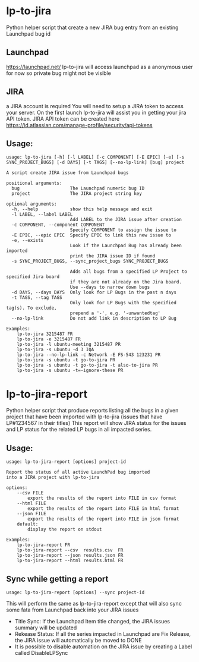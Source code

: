 # lp-to-jira
Python helper script that create a new JIRA bug entry from an existing Launchpad bug id

## Launchpad
https://launchpad.net/
lp-to-jira will access launchpad as a anonymous user for now so private bug might not be visible

## JIRA
a JIRA account is required You will need to setup a JIRA token to access your server.
On the first launch lp-to-jira will assist you in getting your jira API token.
JIRA API token can be created here https://id.atlassian.com/manage-profile/security/api-tokens

## Usage:
```
usage: lp-to-jira [-h] [-l LABEL] [-c COMPONENT] [-E EPIC] [-e] [-s SYNC_PROJECT_BUGS] [-d DAYS] [-t TAGS] [--no-lp-link] [bug] project

A script create JIRA issue from Launchpad bugs

positional arguments:
  bug                   The Launchpad numeric bug ID
  project               The JIRA project string key

optional arguments:
  -h, --help            show this help message and exit
  -l LABEL, --label LABEL
                        Add LABEL to the JIRA issue after creation
  -c COMPONENT, --component COMPONENT
                        Specify COMPONENT to assign the issue to
  -E EPIC, --epic EPIC  Specify EPIC to link this new issue to
  -e, --exists
                        Look if the Launchpad Bug has already been imported
                        print the JIRA issue ID if found
  -s SYNC_PROJECT_BUGS, --sync_project_bugs SYNC_PROJECT_BUGS

                        Adds all bugs from a specified LP Project to specified Jira board
                        if they are not already on the Jira board.
                        Use --days to narrow down bugs
  -d DAYS, --days DAYS  Only look for LP Bugs in the past n days
  -t TAGS, --tag TAGS
                        Only look for LP Bugs with the specified tag(s). To exclude,
                        prepend a '-', e.g. '-unwantedtag'
  --no-lp-link          Do not add link in description to LP Bug

Examples:
    lp-to-jira 3215487 FR
    lp-to-jira -e 3215487 FR
    lp-to-jira -l ubuntu-meeting 3215487 PR
    lp-to-jira -s ubuntu -d 3 IQA
    lp-to-jira --no-lp-link -c Network -E FS-543 123231 PR
    lp-to-jira -s ubuntu -t go-to-jira PR
    lp-to-jira -s ubuntu -t go-to-jira -t also-to-jira PR
    lp-to-jira -s ubuntu -t=-ignore-these PR

```

# lp-to-jira-report
Python helper script that produce reports listing all the bugs in a given project that have been imported with lp-to-jira
(issues that have LP#1234567 in their titles)
This report will show JIRA status for the issues and LP status for the related LP bugs in all impacted series.

## Usage:
```
usage: lp-to-jira-report [options] project-id

Report the status of all active LaunchPad bug imported
into a JIRA project with lp-to-jira

options:
    --csv FILE
        export the results of the report into FILE in csv format
    --html FILE
        export the results of the report into FILE in html format
    --json FILE
        export the results of the report into FILE in json format
    default:
        display the report on stdout

Examples:
    lp-to-jira-report FR
    lp-to-jira-report --csv  results.csv  FR
    lp-to-jira-report --json results.json FR
    lp-to-jira-report --html results.html FR
```

## Sync while getting a report
```
usage: lp-to-jira-report [options] --sync project-id
```

This will perform the same as lp-to-jira-report except that will also sync
some fata from Launchpad back into your JIRA issues

- Title Sync: If the Launchpad Item title changed, the JIRA issues summary will be updated
- Rekease Status: If all the series impacted in Launchpad are Fix Release, the JIRA issue will automatically be moved to DONE
- It is possible to disable automation on the JIRA issue by creating a Label called DisableLPSync
